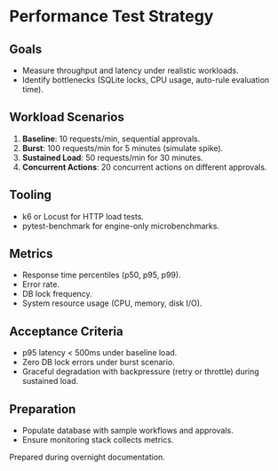 # Performance Test Strategy

## Goals
- Measure throughput and latency under realistic workloads.
- Identify bottlenecks (SQLite locks, CPU usage, auto-rule evaluation time).

## Workload Scenarios
1. **Baseline**: 10 requests/min, sequential approvals.
2. **Burst**: 100 requests/min for 5 minutes (simulate spike).
3. **Sustained Load**: 50 requests/min for 30 minutes.
4. **Concurrent Actions**: 20 concurrent actions on different approvals.

## Tooling
- k6 or Locust for HTTP load tests.
- pytest-benchmark for engine-only microbenchmarks.

## Metrics
- Response time percentiles (p50, p95, p99).
- Error rate.
- DB lock frequency.
- System resource usage (CPU, memory, disk I/O).

## Acceptance Criteria
- p95 latency < 500ms under baseline load.
- Zero DB lock errors under burst scenario.
- Graceful degradation with backpressure (retry or throttle) during sustained load.

## Preparation
- Populate database with sample workflows and approvals.
- Ensure monitoring stack collects metrics.

Prepared during overnight documentation.
